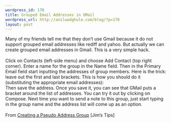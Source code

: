 ```yaml
--- 
wordpress_id: 170
title: Grouped Email Addresses in GMail
wordpress_url: http://anilwadghule.com/blog/?p=170
layout: post
---
```

Many of my friends tell me that they don’t use Gmail because it do not support grouped email addresses like rediff and yahoo. But actually we can create grouped email addresses in Gmail. This is a very simple hack.<br /><br />Click on Contacts (left-side menu) and choose Add Contact (top right corner). Enter a name for the group in the Name field. Then in the Primary Email field start inputting the addresses of group members. Here is the trick: leave out the first and last brackets. This is how you should do it (substituting the appropriate email addresses):<br /><img alt="" src="http://www.lifehacker.com/software/uploaded/2005-08-29/GMailGroupAddress.jpg" border="0" /><br />Then save the address. Once you save it, you can see that GMail puts a bracket around the list of addresses. You can try it out by clicking on Compose. Next time you want to send a note to this group, just start typing in the group name and the address list will come up as an option.<br /><br />From <a href="http://g04.com/html/modules.php?name=News&amp;file=article&amp;sid=78">Creating a Pseudo Address Group</a> [Jim’s Tips]
